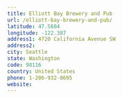 ```yaml
---
title: Elliott Bay Brewery and Pub
url: /elliott-bay-brewery-and-pub/
latitude: 47.5604
longitude: -122.387
address1: 4720 California Avenue SW
address2: 
city: Seattle
state: Washington
code: 98116
country: United States
phone: 1-206-932-8695
website: 
---
```


